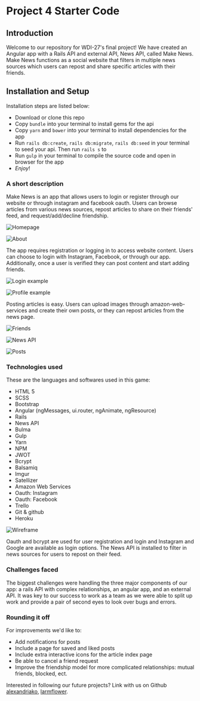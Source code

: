 # Project 4 Starter Code

 ## Introduction


Welcome to our repository for WDI-27's final project! We have created an Angular app with a Rails API and external API, News API, called Make News. Make News functions as a  social website that filters in multiple news sources which users can repost and share specific articles with their friends.

## Installation and Setup

 Installation steps are listed below:

 * Download or clone this repo
 * Copy `bundle` into your terminal to install gems for the api
 * Copy `yarn` and `bower` into your terminal to install dependencies for the app
 * Run `rails db:create`, `rails db:migrate`, `rails db:seed` in your terminal to seed your api. Then run `rails s` to 
 * Run `gulp` in your terminal to compile the source code and open in browser for the app
 * _Enjoy_!

### A short description


Make News is an app that allows users to login or register through our website or through instagram and facebook oauth. Users can browse articles from various news sources, repost articles to share on their friends' feed, and request/add/decline friendship.

![Homepage](http://i.imgur.com/jnyOuoI.png)

![About](http://i.imgur.com/iTCgZoy.png)

 The app requires registration or logging in to access website content. Users can choose to login with Instagram, Facebook, or through our app. Additionally, once a user is verified they can post content and start adding friends.

![Login example](http://i.imgur.com/Z6gFoU9.png)

![Profile example](http://i.imgur.com/4wbasi5.png)

 Posting articles is easy. Users can upload images through amazon-web-services and create their own posts, or they can repost articles from the news page.

 ![Friends](http://i.imgur.com/FIv4VTB.png)

 ![News API](http://i.imgur.com/0wGdxuM.png)

 ![Posts](http://i.imgur.com/o40QWaC.png)


### Technologies used

 These are the languages and softwares used in this game:

 - HTML 5
 - SCSS
 - Bootstrap
 - Angular (ngMessages, ui.router, ngAnimate, ngResource)
 - Rails
 - News API
 - Bulma
 - Gulp
 - Yarn
 - NPM
 - JWOT
 - Bcrypt
 - Balsamiq
 - Imgur
 - Satellizer
 - Amazon Web Services
 - Oauth: Instagram
 - Oauth: Facebook
 - Trello
 - Git & github
 - Heroku

 ![Wireframe](http://i.imgur.com/935h6SK.png)

 Oauth and bcrypt are used for user registration and login and Instagram and Google are available as login options. The News API is installed to filter in news sources for users to repost on their feed.

### Challenges faced

The biggest challenges were handling the three major components of our app: a rails API with complex relationships, an angular app, and an external API. It was key to our success to work as a team as we were able to split up work and provide a pair of second eyes to look over bugs and errors.

### Rounding it off

 For improvements we'd like to:

- Add notifications for posts
- Include a page for saved and liked posts
- Include extra interactive icons for the article index page
- Be able to cancel a friend request
- Improve the friendship model for more complicated relationships: mutual friends, blocked, ect.


 Interested in following our future projects? Link with us on Github [alexandriako](https://github.com/alexandriako), [larmflower](https://github.com/larmflower).
